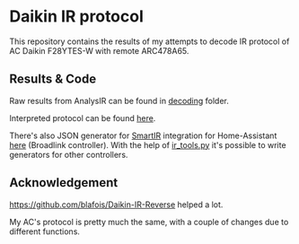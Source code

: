 # Daikin IR protocol 

This repository contains the results of my attempts to decode IR protocol of AC Daikin F28YTES-W with remote ARC478A65.

## Results & Code
Raw results from AnalysIR can be found in [decoding](decoding/) folder. 

Interpreted protocol can be found [here](src/daikin_ac_state.py).

There's also JSON generator for [SmartIR](https://github.com/smartHomeHub/SmartIR) integration for Home-Assistant [here](src/smartir/smartir_generator.py) (Broadlink controller). With the help of [ir_tools.py](src/smartir/ir_tools.py) it's possible to write generators for other controllers.


## Acknowledgement
https://github.com/blafois/Daikin-IR-Reverse helped a lot. 

My AC's protocol is pretty much the same, with a couple of changes due to different functions.




